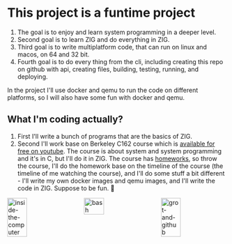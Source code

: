 # This project is a funtime project

1. The goal is to enjoy and learn system programming in a deeper level.
2. Second goal is to learn ZIG and do everything in ZIG.
3. Third goal is to write multiplatform code, that can run on linux and macos,
   on 64 and 32 bit.
4. Fourth goal is to do every thing from the cli,
   including creating this repo on github with api,
   creating files, building, testing, running, and deploying.

In the project I'll use docker and qemu to run the code on different platforms,
so I will also have some fun with docker and qemu.

## What I'm coding actually?

1. First I'll write a bunch of programs that are the basics of ZIG.
2. Second I'll work base on Berkeley C162 course
   which is [available for free on youtube](https://www.youtube.com/playlist?list=PLF2K2xZjNEf97A_uBCwEl61sdxWVP7VWC).
   The course is about system and system programming and it's in C,
   but I'll do it in ZIG.
   The course has [homeworks](https://inst.eecs.berkeley.edu/~cs162/fa22/static/hw/),
   so throw the course,
   I'll do the homework base on the timeline of the course
   (the timeline of me watching the course),
   and I'll do some stuff a bit different -
   I'll write my own docker images and qemu images, and I'll write the code in ZIG.
   Suppose to be fun. :woman_dancing:

<!-- markdownlint-disable MD009 MD033 -->
<div style="display: flex; justify-content: space-between;">
    <img alt="inside-the-computer" 
    src="https://images.unsplash.com/photo-1675602488453-c3897a475af5?q=80&w=2670auto=formatfit=crop&ixlib=rb-4.0.3&ixid=M3wxMjA3fDB8MHxwaG90by1wYWdlfHx8fGVufDB8fHx8fA%3D%3D"
    style="width: 30%; margin-right: 2%;">
    <img alt="bash"
    src="https://images.unsplash.com/photo-1629654297299-c8506221ca97?q=80w=2574auto=formatfit=cropixlib=rb-4.0.3&ixid=M3wxMjA3fDB8MHxwaG90by1wYWdlfHx8fGVufDB8fHx8fA%3D%3D"
    style="width: 30%; margin-right: 2%;">
    <img alt="grot-and-github"
    src="https://images.unsplash.com/photo-1647166545674-ce28ce93bdca?q=80w=2670auto=formatfit=cropixlib=rb-4.0.3&ixid=M3wxMjA3fDB8MHxwaG90by1wYWdlfHx8fGVufDB8fHx8fA%3D%3D"
    style="width: 30%;">
</div>
